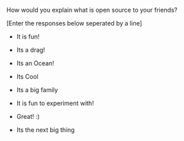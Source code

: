 How would you explain what is open source to your friends?

[Enter the responses below seperated by a line]

- It is fun!

- Its a drag!

- Its an Ocean!

- Its Cool

- Its a big family

- It is fun to experiment with!

- Great! :)

- Its the next big thing
